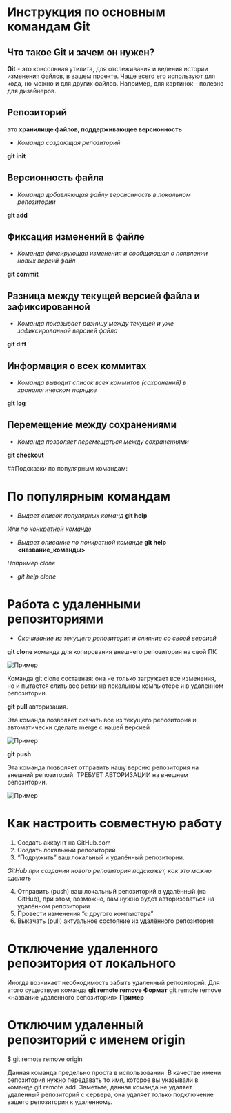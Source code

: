 # Инструкция по основным командам Git

## Что такое Git и зачем он нужен?

**Git** - это консольная утилита, для отслеживания и ведения истории изменения файлов, в вашем проекте. Чаще всего его используют для кода, но можно и для других файлов. Например, для картинок - полезно для дизайнеров.

## Репозиторий 
**это хранилище файлов, поддерживающее версионность**

 * *Команда создающая репозиторий*

**git init**

## Версионность файла

* *Команда добавляющая файлу версионность в локальном репозитории*

**git add**

## Фиксация изменений в файле

* *Команда фиксирующая изменения и сообщающая о появлении новых версий файл*

**git commit**

## Разница между текущей версией файла и зафиксированной

* *Команда показывает разницу между текущей и уже зафиксированной версией файла*

**git diff**

## Информация о всех коммитах
* *Команда выводит список всех коммитов (сохранений) в хронологическом порядке*

**git log**

## Перемещение между сохранениями
* *Команда позволяет перемещаться между сохранениями*

**git checkout**

##Подсказки по популярным командам:

# По популярным командам
* *Выдает список популярных команд*
**git help**

*Или по конкретной команде*
* *Выдает описание по понкретной команде*
**git help <название_команды>**

*Например clone*
* *git help clone*

# Работа с удаленными репозиториями
* *Скачивание из текущего репозитория и слияние со своей версией* 

**git clone** команда для копирования внешнего репозитория на свой ПК 

![Пример](opisanie.jpg)

Команда git clone составная: она не только
загружает все изменения, но и пытается слить
все ветки на локальном компьютере и в
удаленном репозитории.

**git pull** авторизация.

Эта команда позволяет скачать все
из текущего репозитория и автоматически
сделать merge с нашей версией

![Пример](pull.jpg)

**git push**

Эта команда позволяет отправить нашу
версию репозитория на внешний
репозиторий. ТРЕБУЕТ АВТОРИЗАЦИИ
на внешнем репозитории.

![Пример](push.jpg)


# Как настроить совместную работу

1. Создать аккаунт на GitHub.com
2. Создать локальный репозиторий
3. “Подружить” ваш локальный и удалённый репозитории. 

 *GitHub при создании нового репозитория подскажет, как это можно сделать*

4. Отправить (push) ваш локальный репозиторий в удалённый (на GitHub), при этом, возможно, вам нужно будет авторизоваться на удалённом репозитории
5. Провести изменения “с другого компьютера”
6. Выкачать (pull) актуальное состояние из удалённого репозитория

# Отключение удаленного репозитория от локального   
Иногда возникает необходимость забыть удаленный репозиторий. Для этого существует команда **git remote remove**
**Формат**
git remote remove <название удаленного репозитория>
**Пример**
# Отключим удаленный репозиторий с именем origin
$ git remote remove origin

Данная команда предельно проста в использовании. В качестве имени репозитория нужно передавать то имя, которое вы указывали в команде git remote add. Заметьте, данная команда не удаляет удаленный репозиторий с сервера, она удаляет только подключение вашего репозитория к удаленному.
